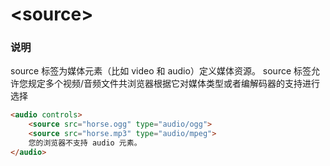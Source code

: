 # &lt;source&gt;

### 说明
source 标签为媒体元素（比如 video 和 audio）定义媒体资源。
source 标签允许您规定多个视频/音频文件共浏览器根据它对媒体类型或者编解码器的支持进行选择

```html
<audio controls>
    <source src="horse.ogg" type="audio/ogg">
    <source src="horse.mp3" type="audio/mpeg">
    您的浏览器不支持 audio 元素。
</audio>
```





